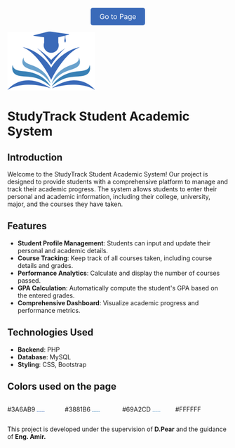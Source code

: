 <p style="text-align: center;">
    <a href="http://studytrack0.free.nf/" style="display: inline-block; padding: 10px 20px; font-size: 16px; color: white; background-color: #3A6AB9; text-decoration: none; border-radius: 5px;">Go to Page</a>
</p>

![Alt text](./README/LOGO.png) 

<!-- Replace 'URL_HERE' with the actual URL you want to navigate to -->


# StudyTrack Student Academic System

## Introduction
Welcome to the StudyTrack Student Academic System! Our project is designed to provide students with a comprehensive platform to manage and track their academic progress. The system allows students to enter their personal and academic information, including their college, university, major, and the courses they have taken.

## Features
- **Student Profile Management**: Students can input and update their personal and academic details.
- **Course Tracking**: Keep track of all courses taken, including course details and grades.
- **Performance Analytics**: Calculate and display the number of courses passed.
- **GPA Calculation**: Automatically compute the student's GPA based on the entered grades.
- **Comprehensive Dashboard**: Visualize academic progress and performance metrics.



## Technologies Used
- **Backend**: PHP 
- **Database**: MySQL
- **Styling**: CSS, Bootstrap



## Colors used on the page
<!-- HTML for layout -->
<div style="display: flex; align-items: center; justify-content: space-around;">
    <div style="flex: 1; margin-right: 10px;">
        <p >#3A6AB9 <img src="./README/1.png" alt="Image 1" style="width: 15%;"> </p>
    </div>
    <div style="flex: 1; margin-right: 10px;">
        <p>#3881B6 <img src="./README/2.png" alt="Image 2" style="width: 15%;"></p>
    </div>
    <div style="flex: 1;">
        <p>#69A2CD <img src="./README/3.png" alt="Image 3" style="width: 15%;"></p>
    </div>
    <div style="flex: 1;">
        <p>#FFFFFF  <img src="./README/4.png" alt="Image 3" style="width: 15%;"></p>
    </div>
</div>



This project is developed under the supervision of **D.Pear** and the guidance of **Eng. Amir.**



